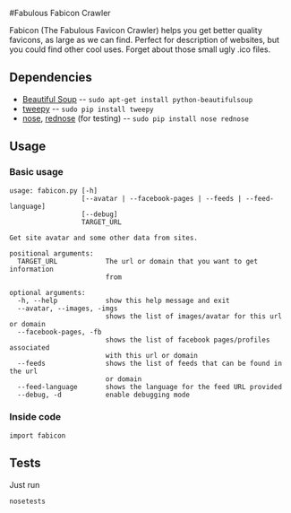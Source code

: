 #Fabulous Fabicon Crawler

Fabicon (The Fabulous Favicon Crawler) helps you get better quality favicons, as large as we can find. Perfect for description of websites, but you could find other cool uses. 
Forget about those small ugly .ico files.

## Dependencies

* [Beautiful Soup](http://www.crummy.com/software/BeautifulSoup/) -- `sudo apt-get install python-beautifulsoup`
* [tweepy](https://github.com/tweepy/tweepy) -- `sudo pip install tweepy`
* [nose](https://nose.readthedocs.org/en/latest/), [rednose](https://github.com/gfxmonk/rednose) (for testing) -- `sudo pip install nose rednose`

## Usage
### Basic usage 

	usage: fabicon.py [-h]
	                  [--avatar | --facebook-pages | --feeds | --feed-language]
	                  [--debug]
	                  TARGET_URL
	
	Get site avatar and some other data from sites.
	
	positional arguments:
	  TARGET_URL            The url or domain that you want to get information
	                        from
	
	optional arguments:
	  -h, --help            show this help message and exit
	  --avatar, --images, -imgs
	                        shows the list of images/avatar for this url or domain
	  --facebook-pages, -fb
	                        shows the list of facebook pages/profiles associated
	                        with this url or domain
	  --feeds               shows the list of feeds that can be found in the url
	                        or domain
	  --feed-language       shows the language for the feed URL provided
	  --debug, -d           enable debugging mode

### Inside code 
	
	import fabicon


## Tests
Just run

	nosetests


	
    
